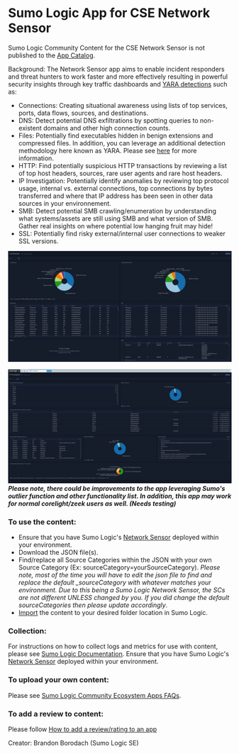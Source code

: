 # Sumo Logic App for CSE Network Sensor
Sumo Logic Community Content for the CSE Network Sensor is not published to the [App Catalog](https://help.sumologic.com/docs/integrations/).

Background: The Network Sensor app aims to enable incident responders and threat hunters to work faster and more effectively resulting in powerful security insights through key traffic dashboards and [YARA detections](https://help.sumologic.com/docs/cse/rules/import-yara-rules/) such as:
- Connections: Creating situational awareness using lists of top services, ports, data flows, sources, and destinations.
- DNS: Detect potential DNS exfiltrations by spotting queries to non-existent domains and other high connection counts.
- Files: Potentially find executables hidden in benign extensions and compressed files. In addition, you can leverage an additional detection methodology here known as YARA. Please see [here](https://help.sumologic.com/docs/cse/rules/import-yara-rules/) for more information.
- HTTP: Find potentially suspicious HTTP transactions by reviewing a list of top host headers, sources, rare user agents and rare host headers.
- IP Investigation: Potentially identify anomalies by reviewing top protocol usage, internal vs. external connections, top connections by bytes transferred and where that IP address has been seen in other data sources in your environnement. 
- SMB: Detect potential SMB crawling/enumeration by understanding what systems/assets are still using SMB and what version of SMB. Gather real insights on where potential low hanging fruit may hide!
- SSL: Potentially find risky external/internal user connections to weaker SSL versions.

![alt text](screenshots/connections.png)

![alt text](screenshots/ip-investigation.png)
***Please note, there could be improvements to the app leveraging Sumo's outlier function and other functionality list. In addition, this app may work for normal corelight/zeek users as well. (Needs testing)***

### To use the content:
- Ensure that you have Sumo Logic's [Network Sensor](https://help.sumologic.com/docs/cse/sensors/network-sensor-deployment-guide/) deployed within your environment.
- Download the JSON file(s).
- Find/replace all Source Categories within the JSON with your own Source Category (Ex: sourceCategory=yourSourceCategory). *Please note, most of the time you will have to edit the json file to find and replace the default _sourceCategory with whatever matches your environment. Due to this being a Sumo Logic Network Sensor, the SCs are not different UNLESS changed by you. If you did change the default sourceCategories then please update accordingly*. 
- [Import](https://help.sumologic.com/docs/get-started/library/#import-content) the content to your desired folder location in Sumo Logic.

### Collection:
For instructions on how to collect logs and metrics for use with content, please see [Sumo Logic Documentation](https://help.sumologic.com/docs/send-data/). Ensure that you have Sumo Logic's [Network Sensor](https://help.sumologic.com/docs/cse/sensors/network-sensor-deployment-guide/) deployed within your environment.

### To upload your own content:
Please see [Sumo Logic Community Ecosystem Apps FAQs](https://help.sumologic.com/docs/integrations/community-ecosystem-apps/#faq).

### To add a review to content:
Please follow [How to add a review/rating to an app](https://help.sumologic.com/docs/integrations/community-ecosystem-apps/#how-do-i-add-a-reviewrating-to-an-app)

Creator: Brandon Borodach (Sumo Logic SE)
